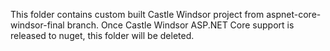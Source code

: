 This folder contains custom built Castle Windsor project from aspnet-core-windsor-final branch.
Once Castle Windsor ASP.NET Core support is released to nuget, this folder will be deleted.